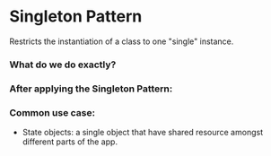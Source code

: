 # Singleton Pattern
Restricts the instantiation of a class to one "single" instance.

### What do we do exactly?

### After applying the Singleton Pattern:

### Common use case:
- State objects: a single object that have shared resource amongst different parts of the app.